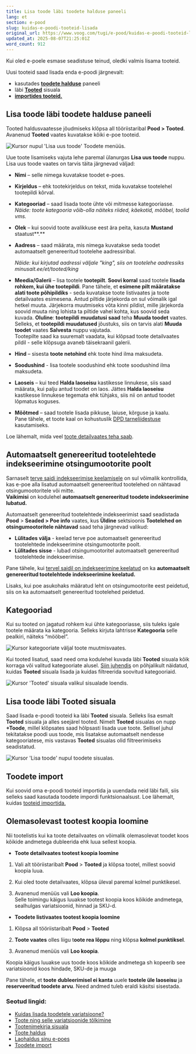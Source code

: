 ```yaml
---
title: Lisa toode läbi toodete halduse paneeli
lang: et
section: e-pood
slug: kuidas-e-poodi-tooteid-lisada
original_url: https://www.voog.com/tugi/e-pood/kuidas-e-poodi-tooteid-lisada
updated_at: 2025-08-07T21:25:01Z
word_count: 912
---
```

Kui oled e-poele esmase seadistuse teinud, oledki valmis lisama tooteid.   
  
Uusi tooteid saad lisada enda e-poodi järgnevalt:  

- kasutades [**toodete halduse**](#lisa-toode-lbi-toodete-halduse-paneeli) paneeli
- läbi **[Tooted](#lisa-toode-lbi-tooted-sisuala)** sisuala
- [**importides tooteid.**](/tugi/e-pood/toodete-import#toote-tlgete-import)

## Lisa toode läbi toodete halduse paneeli

Tooted haldusvaatesse jõudmiseks klõpsa all tööriistaribal **Pood > Tooted**. Avanenud **Tooted** vaates kuvatakse kõiki e-poe tooteid.  

![Kursor nupul 'Lisa uus toode' Toodete menüüs.](https://media.voog.com/0000/0036/2183/photos/lisa%20uus%20toode%202023_block.png "Kursor nupul 'Lisa uus toode' Toodete menüüs.")

Uue toote lisamiseks vajuta lehe paremal ülanurgas **Lisa uus toode** nuppu.   
Lisa uus toode vaates on tarvis täita järgnevad väljad:  
  

- **Nimi** – selle nimega kuvatakse toodet e-poes.
- **Kirjeldus** – ehk tootekirjeldus on tekst, mida kuvatakse tootelehel tootepildi kõrval.
- **Kategooriad** – saad lisada toote ühte või mitmesse kategooriasse.   
  *Näide: toote kategooria võib-olla näiteks riided, käekotid, mööbel, toolid vms.*
- **Olek** – kui soovid toote avalikkuse eest ära peita, kasuta **Mustand** staatust**.**
- **Aadress** – saad määrata, mis nimega kuvatakse seda toodet automaatselt genereeritud tootelehe aadressiribal.

  *Näide: kui kirjutad aadressi väljale "king", siis on tootelehe aadressiks minusait.ee/et/tooted/king*
- **Meedia/Galerii** – lisa tootele **tootepilt**. **Soovi korral** saad tootele **lisada rohkem, kui ühe tootepildi**. Pane tähele, et **esimene pilt määratakse alati toote põhipildiks** - seda kuvatakse toote listivaates ja toote detailvaates esimesena. Antud piltide järjekorda on sul võimalik igal hetkel muuta. Järjekorra muutmiseks võta kinni pildist, mille järjekorda soovid muuta ning lohista ta piltide vahel kohta, kus soovid seda kuvada. **Oluline**: **tootepildi** **muudatusi saad** teha **Muuda toodet** vaates. Selleks, et **tootepildi  muudatused** jõustuks, siis on tarvis alati **Muuda toodet** vaates **Salvesta** nuppu vajutada.   
  Tootepilte saad ka suuremalt vaadata, kui klõpsad toote detailvaates pildil - selle klõpsuga avaneb täisekraanil galerii.
- **Hind** – sisesta **toote netohind** ehk toote hind ilma maksudeta.
- **Soodushind** - lisa tootele soodushind ehk toote soodushind ilma maksudeta.
- **Laoseis** – kui teed **Halda laoseisu** kastikesse linnukese, siis saad määrata, kui palju antud toodet on laos. Jättes **Halda laoseisu** kastikesse linnukese tegemata ehk tühjaks, siis nii on antud toodet lõpmatus koguses.
- **Mõõtmed** – saad tootele lisada pikkuse, laiuse, kõrguse ja kaalu.   
  Pane tähele, et toote kaal on kohustuslik [DPD tarneliidestuse](/tugi/e-pood/automaatne-andmevahetus-dpd-ga) kasutamiseks.

  
Loe lähemalt, mida veel [toote detailvaates teha saab](/tugi/e-pood/toote-detailvaade).  
  

## Automaatselt genereeritud tootelehtede indekseerimine otsingumootorite poolt

Sarnaselt [terve saidi indekseerimise keelamisele](/tugi/seo/seo-optimeerimine-voos#seo-triistad-voos) on sul võimalik kontrollida, kas e-poe alla lisatud automaatselt genereeritud tootelehed on nähtavad otsingumootoritele või mitte.  
**Vaikimisi** on kodulehel **automaatselt genereeritud toodete indekseerimine lubatud.**  
  
Automaatselt genereeritud tootelehtede indekseerimist saad seadistada **Pood** > **Seaded > Poe info** vaates, kus **Üldine** sektsioonis **Tootelehed on otsingumootoritele nähtavad** saad teha järgnevad valikud:

- **Lülitades välja** - keelad terve poe automaatselt genereeritud tootelehtede indekseerimine otsingumootorite poolt.
- **Lülitades sisse** - lubad otsingumootoritel automaatselt genereeritud tootelehtede indekseerimise.

  
Pane tähele, kui [tervel saidil on indekseerimine keelatud](/tugi/seo/seo-optimeerimine-voos#seo-triistad-voos) on ka **automaatselt genereeritud tootelehtede indekseerimine keelatud.**  
  
Lisaks, kui poe asukohaks määratud leht on otsingumootorite eest peidetud, siis on ka automaatselt genereeritud tootelehed peidetud.  

## 

## Kategooriad

Kui su tooted on jagatud rohkem kui ühte kategooriasse, siis tuleks igale tootele määrata ka kategooria. Selleks kirjuta lahtrisse **Kategooria** selle pealkiri, näiteks “mööbel”.

![Kursor kategooriate väljal toote muutmisvaates.](https://media.voog.com/0000/0036/2183/photos/Toode_kategooria_lisa_block.png "Kursor kategooriate väljal toote muutmisvaates.")

Kui tooted lisatud, saad need oma kodulehel kuvada läbi **Tooted** sisuala kõik korraga või valitud kategooriate alusel. [Siin juhendis](/tugi/e-pood/sisuala-tootenimekiri) on põhjalikult näidatud, kuidas **Tooted** sisuala lisada ja kuidas filtreerida soovitud kategooriaid.  

![Kursor 'Tooted' sisuala valikul sisualade loendis.](https://media.voog.com/0000/0036/2183/photos/Kuidas_e-poodi_tooteid_lisada_2_block.png "Kursor 'Tooted' sisuala valikul sisualade loendis.")

## Lisa toode läbi Tooted sisuala

Saad lisada e-poodi tooteid ka läbi **Tooted** sisuala. Selleks lisa esmalt **Tooted** sisuala ja alles seejärel tooted. Nimelt **Tooted** sisualas on nupp **+Toode**, millel klõpsates saad hõlpsasti lisada uue toote. Sellisel juhul tekitatakse poodi uus toode, mis lisatakse automaatselt nendesse kategooriatese, mis vastavas **Tooted** sisualas olid filtreerimiseks seadistatud.  
  

![Kursor 'Lisa toode' nupul toodete sisualas.](https://media.voog.com/0000/0036/2183/photos/Kuidas_e-poodi_tooteid_lisada_3_block.png "Kursor 'Lisa toode' nupul toodete sisualas.")

## Toodete import

Kui soovid oma e-poodi tooteid importida ja uuendada neid läbi faili, siis selleks saad kasutada toodete impordi funktsionaalsust. Loe lähemalt, kuidas [tooteid importida.](/tugi/e-pood/toodete-import)

## **Olemasolevast tootest koopia loomine**

Nii tootelistis kui ka toote detailvaates on võimalik olemasolevat toodet koos kõikide andmetega dubleerida ehk luua sellest koopia.

- **Toote detailvaates tootest koopia loomine**

1. Vali alt tööriistaribalt **Pood** > **Tooted** ja klõpsa tootel, millest soovid koopia luua.

2. Kui oled toote detailvaates, klõpsa üleval paremal kolmel punktikesel.  
3. Avanenud menüüs vali **Loo koopia**.   
Selle toimingu käigus luuakse tootest koopia koos kõikide andmetega, sealhulgas variatsioonid, hinnad ja SKU-d.

- **Toodete listivaates tootest koopia loomine**

1. Klõpsa all tööriistaribalt **Pood** > **Tooted**

2. **Toote vaates** olles liigu t**oote rea lõppu** ning klõpsa **kolmel punktiksel**.  
3. Avanenud menüüs vali **Loo koopia**.  
  
Koopia käigus luuakse uus toode koos kõikide andmetega sh kopeerib see variatsioonid koos hindade, SKU-de ja muuga  
  
Pane tähele, et **toote** **dubleerimisel ei kanta** uuele **tootele üle laoseisu** ja **reserveeritud toodete arvu**. Need andmed tuleb eraldi käsitsi sisestada.

### Seotud lingid:

- [Kuidas lisada toodetele variatsioone?](/tugi/e-pood/kuidas-lisada-toodetele-variatsioone)
- [Toote ning selle variatsioonide tõlkimine](/tugi/e-pood/toote-ning-selle-variatsioonide-tolkimine)
- [Tootenimekirja sisuala](/tugi/e-pood/sisuala-tootenimekiri)
- [Toote haldus](/tugi/e-pood/toote-detailvaade)
- [Laohaldus sinu e-poes](/tugi/e-pood/laohaldus-sinu-veebipoes)
- [Toodete import](/tugi/e-pood/toodete-import#toote-tlgete-import)

